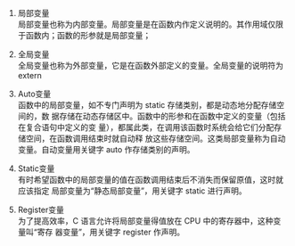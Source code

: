 

1. 局部变量  
局部变量也称为内部变量。局部变量是在函数内作定义说明的。其作用域仅限于函数内；函数的形参就是局部变量；

2. 全局变量  
全局变量也称为外部变量，它是在函数外部定义的变量。全局变量的说明符为 extern

3. Auto变量  
函数中的局部变量，如不专门声明为 static 存储类别，都是动态地分配存储空间的，数
据存储在动态存储区中。函数中的形参和在函数中定义的变量（包括在复合语句中定义的变
量），都属此类，在调用该函数时系统会给它们分配存储空间，在函数调用结束时就自动释
放这些存储空间。这类局部变量称为自动变量。自动变量用关键字 auto 作存储类别的声明。

4. Static变量  
有时希望函数中的局部变量的值在函数调用结束后不消失而保留原值，这时就应该指定
局部变量为“静态局部变量”，用关键字 static 进行声明。

5. Register变量  
为了提高效率，C 语言允许将局部变量得值放在 CPU 中的寄存器中，这种变量叫“寄存
器变量”，用关键字 register 作声明。